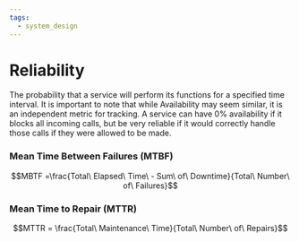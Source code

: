 ```yaml
---
tags:
  - system_design
---
```

# Reliability 
The probability that a service will perform its functions for a specified time interval. 
It is important to note that while Availability may seem similar, it is an independent metric for tracking.
A service can have 0% availability if it blocks all incoming calls, but be very reliable if it would correctly handle those calls if they were allowed to be made. 

### Mean Time Between Failures (MTBF)
$$MBTF =\frac{Total\ Elapsed\ Time\ - Sum\ of\ Downtime}{Total\ Number\ of\ Failures}$$

### Mean Time to Repair (MTTR)
$$MTTR = \frac{Total\ Maintenance\ Time}{Total\ Number\ of\ Repairs}$$

